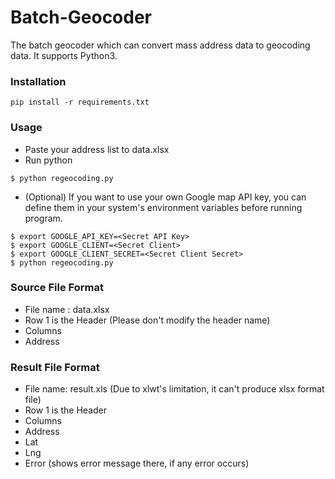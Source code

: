 # Batch-Geocoder
The batch geocoder which can convert mass address data to geocoding data. It supports Python3.

### Installation
```
pip install -r requirements.txt
```

### Usage
- Paste your address list to data.xlsx
- Run python
```
$ python regeocoding.py
```
- (Optional) If you want to use your own Google map API key, you can define them in your system's environment variables before running program.
```
$ export GOOGLE_API_KEY=<Secret API Key>
$ export GOOGLE_CLIENT=<Secret Client>
$ export GOOGLE_CLIENT_SECRET=<Secret Client Secret>
$ python regeocoding.py
```

### Source File Format
- File name : data.xlsx
- Row 1 is the Header (Please don't modify the header name)
- Columns
 - Address

### Result File Format
- File name: result.xls (Due to xlwt's limitation, it can't produce xlsx format file)
- Row 1 is the Header
- Columns
 - Address
 - Lat
 - Lng
 - Error (shows error message there, if any error occurs)
 
